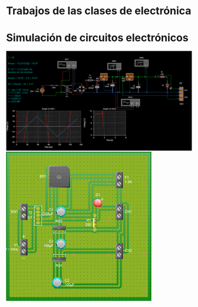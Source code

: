 # Trabajos de las clases de electrónica
# Simulación de circuitos electrónicos

![](Captura.PNG)
![](Captura2.PNG)
